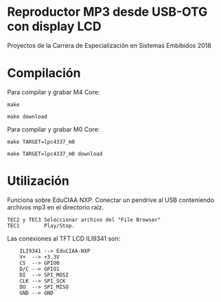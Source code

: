 # Reproductor MP3 desde USB-OTG con display LCD
Proyectos de la Carrera de Especialización en Sistemas Embibidos 2018


# Compilación

Para compilar y grabar M4 Core:

	make

	make download

Para compilar y grabar M0 Core:

	make TARGET=lpc4337_m0

	make TARGET=lpc4337_m0 download


# Utilización

Funciona sobre EduCIAA NXP.
Conectar un pendrive al USB conteniendo archivos mp3 en el directorio raíz.

	TEC2 y TEC3	Seleccionar archivo del "File Browser"
	TEC1		Play/Stop.

Las conexiones al TFT LCD ILI9341 son:

		ILI9341 --> EduCIAA-NXP
		V+	-->	+3.3V  
		CS	-->	GPIO0  
		D/C	-->	GPIO1  
		DI	-->	SPI_MOSI  
		CLK	-->	SPI_SCK  
		DO	-->	SPI_MISO  
		GND	-->	GND				
 
